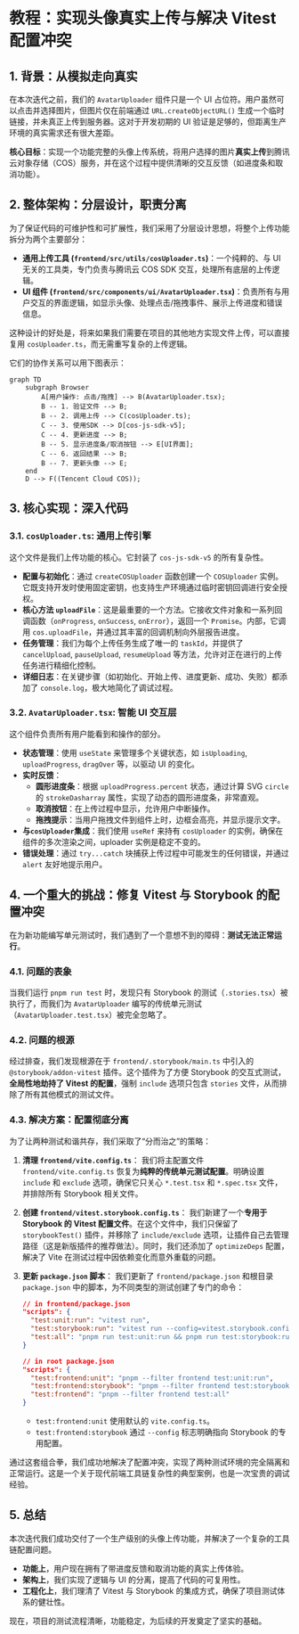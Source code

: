 # 教程：实现头像真实上传与解决 Vitest 配置冲突

## 1. 背景：从模拟走向真实

在本次迭代之前，我们的 `AvatarUploader` 组件只是一个 UI 占位符。用户虽然可以点击并选择图片，但图片仅在前端通过 `URL.createObjectURL()` 生成一个临时链接，并未真正上传到服务器。这对于开发初期的 UI 验证是足够的，但距离生产环境的真实需求还有很大差距。

**核心目标**：实现一个功能完整的头像上传系统，将用户选择的图片**真实上传**到腾讯云对象存储（COS）服务，并在这个过程中提供清晰的交互反馈（如进度条和取消功能）。

## 2. 整体架构：分层设计，职责分离

为了保证代码的可维护性和可扩展性，我们采用了分层设计思想，将整个上传功能拆分为两个主要部分：

- **通用上传工具 (`frontend/src/utils/cosUploader.ts`)**：一个纯粹的、与 UI 无关的工具类，专门负责与腾讯云 COS SDK 交互，处理所有底层的上传逻辑。
- **UI 组件 (`frontend/src/components/ui/AvatarUploader.tsx`)**：负责所有与用户交互的界面逻辑，如显示头像、处理点击/拖拽事件、展示上传进度和错误信息。

这种设计的好处是，将来如果我们需要在项目的其他地方实现文件上传，可以直接复用 `cosUploader.ts`，而无需重写复杂的上传逻辑。

它们的协作关系可以用下图表示：

```mermaid
graph TD
    subgraph Browser
        A[用户操作: 点击/拖拽] --> B(AvatarUploader.tsx);
        B -- 1. 验证文件 --> B;
        B -- 2. 调用上传 --> C(cosUploader.ts);
        C -- 3. 使用SDK --> D[cos-js-sdk-v5];
        C -- 4. 更新进度 --> B;
        B -- 5. 显示进度条/取消按钮 --> E[UI界面];
        C -- 6. 返回结果 --> B;
        B -- 7. 更新头像 --> E;
    end
    D --> F((Tencent Cloud COS));
```

## 3. 核心实现：深入代码

### 3.1. `cosUploader.ts`: 通用上传引擎

这个文件是我们上传功能的核心。它封装了 `cos-js-sdk-v5` 的所有复杂性。

- **配置与初始化**：通过 `createCOSUploader` 函数创建一个 `COSUploader` 实例。它既支持开发时使用固定密钥，也支持生产环境通过临时密钥回调进行安全授权。
- **核心方法 `uploadFile`**：这是最重要的一个方法。它接收文件对象和一系列回调函数（`onProgress`, `onSuccess`, `onError`），返回一个 `Promise`。内部，它调用 `cos.uploadFile`，并通过其丰富的回调机制向外层报告进度。
- **任务管理**：我们为每个上传任务生成了唯一的 `taskId`，并提供了 `cancelUpload`, `pauseUpload`, `resumeUpload` 等方法，允许对正在进行的上传任务进行精细化控制。
- **详细日志**：在关键步骤（如初始化、开始上传、进度更新、成功、失败）都添加了 `console.log`，极大地简化了调试过程。

### 3.2. `AvatarUploader.tsx`: 智能 UI 交互层

这个组件负责所有用户能看到和操作的部分。

- **状态管理**：使用 `useState` 来管理多个关键状态，如 `isUploading`, `uploadProgress`, `dragOver` 等，以驱动 UI 的变化。
- **实时反馈**：
  - **圆形进度条**：根据 `uploadProgress.percent` 状态，通过计算 SVG `circle` 的 `strokeDasharray` 属性，实现了动态的圆形进度条，非常直观。
  - **取消按钮**：在上传过程中显示，允许用户中断操作。
  - **拖拽提示**：当用户拖拽文件到组件上时，边框会高亮，并显示提示文字。
- **与`cosUploader`集成**：我们使用 `useRef` 来持有 `cosUploader` 的实例，确保在组件的多次渲染之间，uploader 实例是稳定不变的。
- **错误处理**：通过 `try...catch` 块捕获上传过程中可能发生的任何错误，并通过 `alert` 友好地提示用户。

## 4. 一个重大的挑战：修复 Vitest 与 Storybook 的配置冲突

在为新功能编写单元测试时，我们遇到了一个意想不到的障碍：**测试无法正常运行**。

### 4.1. 问题的表象

当我们运行 `pnpm run test` 时，发现只有 Storybook 的测试（`.stories.tsx`）被执行了，而我们为 `AvatarUploader` 编写的传统单元测试（`AvatarUploader.test.tsx`）被完全忽略了。

### 4.2. 问题的根源

经过排查，我们发现根源在于 `frontend/.storybook/main.ts` 中引入的 `@storybook/addon-vitest` 插件。这个插件为了方便 Storybook 的交互式测试，**全局性地劫持了 Vitest 的配置**，强制 `include` 选项只包含 `stories` 文件，从而排除了所有其他模式的测试文件。

### 4.3. 解决方案：配置彻底分离

为了让两种测试和谐共存，我们采取了“分而治之”的策略：

1.  **清理 `frontend/vite.config.ts`**：
    我们将主配置文件 `frontend/vite.config.ts` 恢复为**纯粹的传统单元测试配置**。明确设置 `include` 和 `exclude` 选项，确保它只关心 `*.test.tsx` 和 `*.spec.tsx` 文件，并排除所有 Storybook 相关文件。

2.  **创建 `frontend/vitest.storybook.config.ts`**：
    我们新建了一个**专用于 Storybook 的 Vitest 配置文件**。在这个文件中，我们只保留了 `storybookTest()` 插件，并移除了 `include/exclude` 选项，让插件自己去管理路径（这是新版插件的推荐做法）。同时，我们还添加了 `optimizeDeps` 配置，解决了 Vite 在测试过程中因依赖变化而意外重载的问题。

3.  **更新 `package.json` 脚本**：
    我们更新了 `frontend/package.json` 和根目录 `package.json` 中的脚本，为不同类型的测试创建了专门的命令：

    ```json
    // in frontend/package.json
    "scripts": {
      "test:unit:run": "vitest run",
      "test:storybook:run": "vitest run --config=vitest.storybook.config.ts",
      "test:all": "pnpm run test:unit:run && pnpm run test:storybook:run"
    }
    ```

    ```json
    // in root package.json
    "scripts": {
      "test:frontend:unit": "pnpm --filter frontend test:unit:run",
      "test:frontend:storybook": "pnpm --filter frontend test:storybook:run",
      "test:frontend": "pnpm --filter frontend test:all"
    }
    ```

    - `test:frontend:unit` 使用默认的 `vite.config.ts`。
    - `test:frontend:storybook` 通过 `--config` 标志明确指向 Storybook 的专用配置。

通过这套组合拳，我们成功地解决了配置冲突，实现了两种测试环境的完全隔离和正常运行。这是一个关于现代前端工具链复杂性的典型案例，也是一次宝贵的调试经验。

## 5. 总结

本次迭代我们成功交付了一个生产级别的头像上传功能，并解决了一个复杂的工具链配置问题。

- **功能上**，用户现在拥有了带进度反馈和取消功能的真实上传体验。
- **架构上**，我们实现了逻辑与 UI 的分离，提高了代码的可复用性。
- **工程化上**，我们理清了 Vitest 与 Storybook 的集成方式，确保了项目测试体系的健壮性。

现在，项目的测试流程清晰，功能稳定，为后续的开发奠定了坚实的基础。
